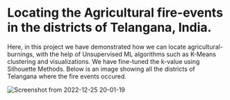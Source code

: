 # Locating the Agricultural fire-events in the districts of Telangana, India.

Here, in this project we have demonstrated how we can locate agricultural-burnings, with the help of Unsupervised ML algorithms such as K-Means clustering and visualizations. We have fine-tuned the k-value using Silhouette Methods. Below is an image showing all the districts of Telangana where the fire events occured.

![Screenshot from 2022-12-25 20-01-19](https://user-images.githubusercontent.com/93129874/209472305-dafd8f1e-7442-425e-adad-255845734c95.png)
